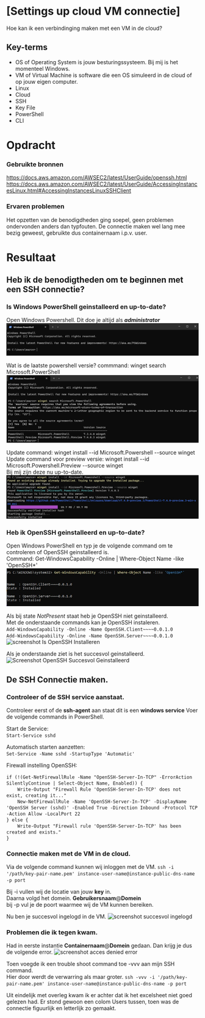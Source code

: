 # [Settings up cloud VM connectie]
Hoe kan ik een verbindinging maken met een VM in de cloud?

## Key-terms
- OS of Operating System is jouw besturingssysteem. Bij mij is het momenteel Windows.
- VM of Virtual Machine is software die een OS simuleerd in de cloud of op jouw eigen computer.
- Linux 
- Cloud
- SSH
- Key File
- PowerShell
- CLI


# Opdracht
### Gebruikte bronnen 
https://docs.aws.amazon.com/AWSEC2/latest/UserGuide/openssh.html  
https://docs.aws.amazon.com/AWSEC2/latest/UserGuide/AccessingInstancesLinux.html#AccessingInstancesLinuxSSHClient  


### Ervaren problemen
Het opzetten van de benodigdheden ging soepel, geen problemen ondervonden anders dan typfouten. 
De connectie maken wel lang mee bezig geweest, gebruikte dus containernaam i.p.v. user. 

# Resultaat
## Heb ik de benodigtheden om te beginnen met een SSH connectie?  
### Is Windows PowerShell geinstalleerd en up-to-date?     
Open Windows Powershell. Dit doe je altijd als ***administrator***  
![Screenshot Windows Powershell](../00_includes/LNX-01%20Setting%20Up/PowerShell-StartScherm.jpg)

Wat is de laatste powershell versie? commmand: winget search Microsoft.PowerShell   
![screenshot Windows Powershell laatste versie](../00_includes/LNX-01%20Setting%20Up/PowerShell-Laatste-Versie.jpg) 

Update command: winget install --id Microsoft.Powershell --source winget  
Update command voor preview versie: winget install --id Microsoft.Powershell.Preview --source winget   
Bij mij zijn deze nu up-to-date.     
![screenshot Windows Powershell update](../00_includes/LNX-01%20Setting%20Up/PowerShell-Update.jpg) 

### Heb ik OpenSSH geinstalleerd en up-to-date?
Open Windows PowerShell en typ je de volgende command om te controleren of OpenSSH geinstalleerd is.  
Command: Get-WindowsCapability -Online | Where-Object Name -like 'OpenSSH*'
![screenshot Is OpenSSH Geinstalleerd?](../00_includes/LNX-01%20Setting%20Up/OpenSSH-Geinstalleerd.jpg) 

Als bij state *NotPresent* staat heb je OpenSSH niet geinstalleerd.  
Met de onderstaande commands kan je OpenSSH instaleren.   
``` Add-WindowsCapability -Online -Name OpenSSH.Client~~~~0.0.1.0 ```  
``` Add-WindowsCapability -Online -Name OpenSSH.Server~~~~0.0.1.0 ```  
![screenshot Is OpenSSH Installeren](../00_includes/LNX-01%20Setting%20Up/OpenSSH-Installeren1.jpg)

Als je onderstaande ziet is het succesvol geinstalleerd.  
![Screenshot OpenSSH Succesvol Geinstalleerd](../00_includes/LNX-01%20Setting%20Up/OpenSSH-Installeren-Succesvol.jpg)

## De SSH Connectie maken. 
### Controleer of de SSH service aanstaat. 
Controleer eerst of de **ssh-agent** aan staat dit is een **windows service**
Voer de volgende commands in PowerShell.  

Start de Service:  
``` Start-Service sshd ``` 

Automatisch starten aanzetten:  
``` Set-Service -Name sshd -StartupType 'Automatic' ```

Firewall instelling OpenSSH:  
``` 
if (!(Get-NetFirewallRule -Name "OpenSSH-Server-In-TCP" -ErrorAction SilentlyContinue | Select-Object Name, Enabled)) {
    Write-Output "Firewall Rule 'OpenSSH-Server-In-TCP' does not exist, creating it..."
    New-NetFirewallRule -Name 'OpenSSH-Server-In-TCP' -DisplayName 'OpenSSH Server (sshd)' -Enabled True -Direction Inbound -Protocol TCP -Action Allow -LocalPort 22
} else {
    Write-Output "Firewall rule 'OpenSSH-Server-In-TCP' has been created and exists."
} 
```

### Connectie maken met de VM in de cloud.  
Via de volgende command kunnen wij inloggen met de VM.
``` ssh -i '/path/key-pair-name.pem' instance-user-name@instance-public-dns-name -p port ```

Bij -i vullen wij de locatie van jouw **key** in.  
Daarna volgd het domein. **Gebruikersnaam**@**Domein**  
bij -p vul je de poort waarmee wij de VM kunnen bereiken.  

Nu ben je succesvol ingelogd in de VM.
![screenshot succesvol ingelogd](../00_includes/LNX-01%20Setting%20Up/SSH-Connected-Succesvol.jpg)

### Problemen die ik tegen kwam.
Had in eerste instantie **Containernaam**@**Domein** gedaan.
Dan krijg je dus de volgende error. 
![screenshot acces denied error](../00_includes/LNX-01%20Setting%20Up/SSH-Access-Denied.jpg)

Toen voegde ik een trouble shoot command toe -vvv aan mijn SSH command.  
Hier door werdt de verwarring als maar groter.
``` ssh -vvv -i '/path/key-pair-name.pem' instance-user-name@instance-public-dns-name -p port ```

Uit eindelijk met overleg kwam ik er achter dat ik het excelsheet niet goed gelezen had.
Er stond gewoon een colom Users tussen, toen was de connectie figuurlijk en letterlijk zo gemaakt.





